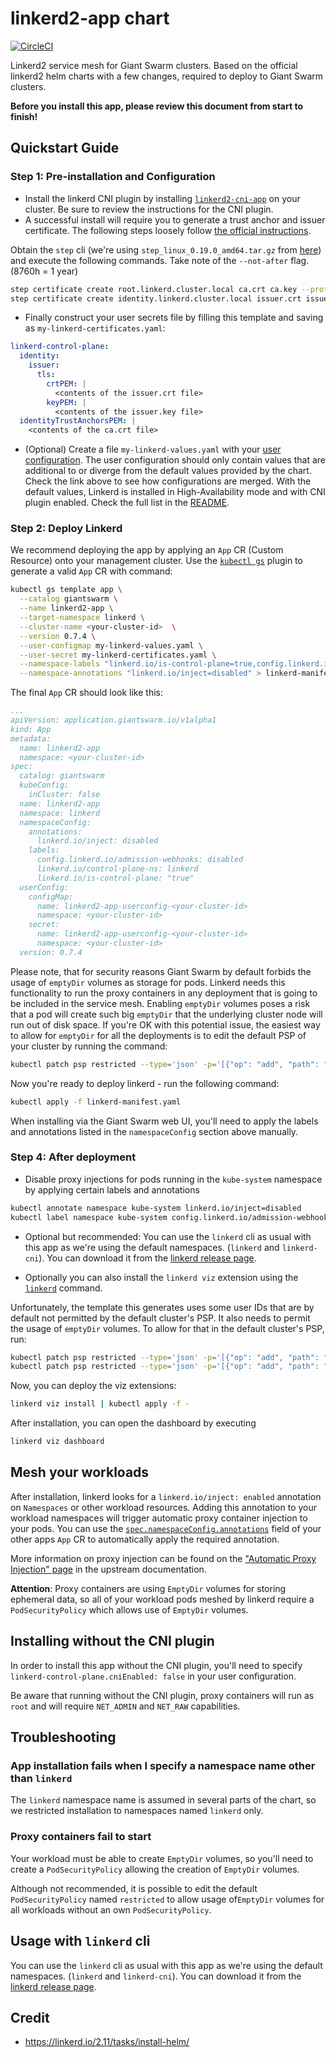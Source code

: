 # linkerd2-app chart

[![CircleCI](https://circleci.com/gh/giantswarm/linkerd2-app.svg?style=shield)](https://circleci.com/gh/giantswarm/linkerd2-app)

Linkerd2 service mesh for Giant Swarm clusters. Based on the official linkerd2 helm charts with a few changes, required to deploy to Giant Swarm clusters.

**Before you install this app, please review this document from start to finish!**

## Quickstart Guide

### Step 1: Pre-installation and Configuration

- Install the linkerd CNI plugin by installing [`linkerd2-cni-app`](https://github.com/giantswarm/linkerd2-cni-app) on your cluster. Be sure to review the instructions for the CNI plugin.
- A successful install will require you to generate a trust anchor and issuer certificate. The following steps loosely follow [the official instructions](https://linkerd.io/2.11/tasks/generate-certificates/).

Obtain the `step` cli (we're using `step_linux_0.19.0_amd64.tar.gz` from [here](https://github.com/smallstep/cli/releases/tag/v0.19.0)) and execute the following commands. Take note of the `--not-after` flag. (8760h = 1 year)

```bash
step certificate create root.linkerd.cluster.local ca.crt ca.key --profile root-ca --no-password --insecure --not-after=8760h
step certificate create identity.linkerd.cluster.local issuer.crt issuer.key --profile intermediate-ca --not-after=8760h --no-password --insecure --ca ca.crt --ca-key ca.key
```

- Finally construct your user secrets file by filling this template and saving as `my-linkerd-certificates.yaml`:

```yaml
linkerd-control-plane:
  identity:
    issuer:
      tls:
        crtPEM: |
          <contents of the issuer.crt file>
        keyPEM: |
          <contents of the issuer.key file>
  identityTrustAnchorsPEM: |
    <contents of the ca.crt file>
```

- (Optional) Create a file `my-linkerd-values.yaml` with your [user configuration](https://docs.giantswarm.io/app-platform/app-configuration/). The user configuration should only contain values that are additional to or diverge from the default values provided by the chart. Check the link above to see how configurations are merged.
With the default values, Linkerd is installed in High-Availability mode and with CNI plugin enabled. Check the full list in the [README](https://github.com/giantswarm/linkerd2-app/blob/master/helm/linkerd2-app/README.md).

### Step 2: Deploy Linkerd

We recommend deploying the app by applying an `App` CR (Custom Resource) onto your management cluster. Use the [`kubectl gs`](https://docs.giantswarm.io/ui-api/kubectl-gs/) plugin to generate a valid `App` CR with command:

```bash
kubectl gs template app \
  --catalog giantswarm \
  --name linkerd2-app \
  --target-namespace linkerd \
  --cluster-name <your-cluster-id>  \
  --version 0.7.4 \
  --user-configmap my-linkerd-values.yaml \
  --user-secret my-linkerd-certificates.yaml \
  --namespace-labels "linkerd.io/is-control-plane=true,config.linkerd.io/admission-webhooks=disabled,linkerd.io/control-plane-ns=linkerd" \
  --namespace-annotations "linkerd.io/inject=disabled" > linkerd-manifest.yaml
```

The final `App` CR should look like this:

```yaml
...
apiVersion: application.giantswarm.io/v1alpha1
kind: App
metadata:
  name: linkerd2-app
  namespace: <your-cluster-id>
spec:
  catalog: giantswarm
  kubeConfig:
    inCluster: false
  name: linkerd2-app
  namespace: linkerd
  namespaceConfig:
    annotations:
      linkerd.io/inject: disabled
    labels:
      config.linkerd.io/admission-webhooks: disabled
      linkerd.io/control-plane-ns: linkerd
      linkerd.io/is-control-plane: "true"
  userConfig:
    configMap:
      name: linkerd2-app-userconfig-<your-cluster-id>
      namespace: <your-cluster-id>
    secret:
      name: linkerd2-app-userconfig-<your-cluster-id>
      namespace: <your-cluster-id>
  version: 0.7.4
```

Please note, that for security reasons Giant Swarm by default forbids the usage of
`emptyDir` volumes as storage for pods. Linkerd needs this functionality to run the proxy containers in any deployment that is going to be included in
the service mesh. Enabling `emptyDir` volumes poses a risk that a pod will create
such big `emptyDir` that the underlying cluster node will run out of disk space.
If you're OK with this potential issue, the easiest way to allow for `emptyDir`
for all the deployments is to edit the default PSP of your cluster by running the
command:

```bash
kubectl patch psp restricted --type='json' -p='[{"op": "add", "path": "/spec/volumes/-", "value": "emptyDir"}]'
```

Now you're ready to deploy linkerd - run the following command:

```bash
kubectl apply -f linkerd-manifest.yaml
```

When installing via the Giant Swarm web UI, you'll need to apply the labels
and annotations listed in the `namespaceConfig` section above manually.

### Step 4: After deployment

- Disable proxy injections for pods running in the `kube-system` namespace by applying certain labels and annotations

```bash
kubectl annotate namespace kube-system linkerd.io/inject=disabled
kubectl label namespace kube-system config.linkerd.io/admission-webhooks=disabled
```

- Optional but recommended: You can use the `linkerd` cli as usual with this app as we're using the default namespaces. (`linkerd` and `linkerd-cni`). You can download it from the [linkerd release page](https://github.com/linkerd/linkerd2/releases/tag/stable-2.11.2).

- Optionally you can also install the `linkerd viz` extension using the [`linkerd`](#usage-with-linkerd-cli) command.

Unfortunately, the template this generates uses some user IDs that are by default
not permitted by the default cluster's PSP. It also needs to permit the usage
of `emptyDir` volumes. To allow for that in the default cluster's PSP, run:

```bash
kubectl patch psp restricted --type='json' -p='[{"op": "add", "path": "/spec/volumes/-", "value": "emptyDir"}]' # if you haven't done this before
kubectl patch psp restricted --type='json' -p='[{"op": "add", "path": "/spec/volumes/-", "value": "emptyDir"},{"op": "replace", "path":"/spec/runAsUser/ranges/0/min", "value": 472}]' # grafana from 'linkerd viz' uses UID 472
```

Now, you can deploy the viz extensions:

```bash
linkerd viz install | kubectl apply -f -
```

After installation, you can open the dashboard by executing

```bash
linkerd viz dashboard
```

## Mesh your workloads

After installation, linkerd looks for a `linkerd.io/inject: enabled` annotation on `Namespaces` or other workload resources. Adding this annotation to your workload namespaces will trigger automatic proxy container injection to your pods. You can use the [`spec.namespaceConfig.annotations`](https://docs.giantswarm.io/app-platform/namespace-configuration/) field of your other apps `App` CR to automatically apply the required annotation.

More information on proxy injection can be found on the ["Automatic Proxy Injection" page](https://linkerd.io/2.11/features/proxy-injection/) in the upstream documentation.

**Attention**: Proxy containers are using `EmptyDir` volumes for storing ephemeral data, so all of your workload pods meshed by linkerd require a `PodSecurityPolicy` which allows use of `EmptyDir` volumes.

## Installing without the CNI plugin

In order to install this app without the CNI plugin, you'll need to specify `linkerd-control-plane.cniEnabled: false` in your user configuration.

Be aware that running without the CNI plugin, proxy containers will run as `root` and will require `NET_ADMIN` and `NET_RAW` capabilities.

## Troubleshooting

### App installation fails when I specify a namespace name other than `linkerd`

The `linkerd` namespace name is assumed in several parts of the chart, so we restricted installation to namespaces named `linkerd` only.

### Proxy containers fail to start

Your workload must be able to create `EmptyDir` volumes, so you'll need to create a `PodSecurityPolicy` allowing the creation of `EmptyDir` volumes.

Although not recommended, it is possible to edit the default `PodSecurityPolicy` named `restricted` to allow usage of`EmptyDir` volumes for all workloads without an own `PodSecurityPolicy`.

## Usage with `linkerd` cli

You can use the `linkerd` cli as usual with this app as we're using the default namespaces. (`linkerd` and `linkerd-cni`). You can download it from the [linkerd release page](https://github.com/linkerd/linkerd2/releases/tag/stable-2.11.4).

## Credit

- <https://linkerd.io/2.11/tasks/install-helm/>
